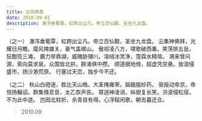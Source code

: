 ```yaml
---
title: 古风两首
date: 2010-09-01
description: 瀑泻垂葡覃，虹跨出尘凡。帝立百仙觐，圣坐九龙盘。
---
```


（之一）
瀑泻垂葡覃，虹跨出尘凡。帝立百仙觐，圣坐九龙盘。
云集神佛拜，光耀日月瞻。麾风捭雄关，豪气盖嶒山。
傲视凌八方，啸歌破西番。笑荡排五岳，狂酣揽三滩。
霸力举鼎湖，威魄胁翎川。溶绒冰灵净，霪霖水精喧。
溯来曾问源，索向莫求泉。众围皆北拱，群涌俱中攒。
顺道据地倚，超虚凭空悬。放浪侵盛市，扬沙渺荒原。
行塞过天峦，独步今不还。

（之二）
秋山白磴道，胜比天山皓。大圣掩雍荣，姮娥服妙药。
驱报动帝京，帝惊扬翰诏。群集倏息音，太乙恢声告。
霄逍神凌诮，纵貌复长笑。洪波侵松宿，不为此中道。
岂因北柱折，余青自有得。心浮赋闲歌，朝去暮还合。

> 2010.09